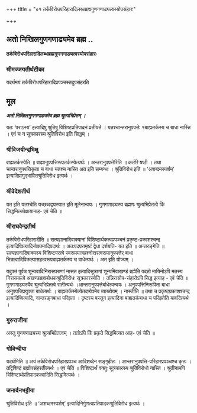 +++
title = "०१ तर्कविरोधपरिहारादिलब्धब्रह्मगुणगणाढ्यत्वस्योपसंहारः"

+++


## अतो निखिलगुणगणाढ्यमेव ब्रह्म ..

**तर्कविरोधपरिहारादिलब्धब्रह्मगुणगणाढ्यत्वस्योपसंहारः**

### **श्रीमज्जयतीर्थटीका**

यदर्थमयं तर्कविरोधपरिहारादिप्रपञ्चस्तदुपसंहरति

## **मूल**

***अतो निखिलगुणगणाढ्यमेव ब्रह्म श्रुत्यभिप्रेतम् ।***

यतः ‘पराऽस्य’ इत्यादिषु श्रुतिषु विशिष्टप्रतिपादनं प्रतीयते । यतश्चान्तरानुपपत्तेः १बाह्यतर्कस्य च बाधा नास्ति । एवं च न सूत्रकारस्य श्रुतिविरोध इति सिद्धम् ।

### **श्रीविजयीन्द्रभिक्षु**

बाह्यतर्कस्येति ॥ बाह्यानुपपत्तिरूपतर्कस्येत्यर्थः । अन्तरानुपपत्तेरिति ॥ कर्तरि षष्ठी । तथा चान्तरानुपपत्तिकृता च बाधा यतश्च नास्ति अत इति सम्बन्धः । श्रुतिविरोध इति ॥ ‘अशब्दमस्पर्शम्’ इत्यादिप्रागुद्भावितश्रुतिविरोध इत्यर्थः ।

### **श्रीवेदेशतीर्थ**

यत इति यतश्चेति यच्छब्दद्वयस्यात इति मूलेनान्वयः । गुणगणाढ्यस्य ब्रह्मणः श्रुत्यभिप्रेतत्वे किं सिद्धमित्यपेक्षायामाह- एवं चेति ॥

### **श्रीराघवेन्द्रतीर्थ**

तर्कविरोधपरिहारादीति ॥ सत्यज्ञानादिवाक्यानां विशिष्टार्थकत्वप्रपञ्चनं प्रकृष्ट-प्रकाशश्चन्द्र इत्यादिष्वित्यादिनोक्तमादिपदार्थः । अतःपदपरामृष्टं द्वेधा दर्शयति- यत इति ॥ अन्तरङ्गेति ॥ सत्यज्ञानादिवाक्यस्य विशिष्टपरत्वे स्वरूपमात्रप्रश्नोत्तरत्वरूपानुपपत्तेर् बाधा भिन्नत्वादिविकल्पासहत्वरूपबाह्यतर्कस्य च बाधेत्यर्थः । अत इति योज्यम् ।

यदुक्तं पूर्वत्र शून्यवादिनिरासपराणां नासत इत्यादिसूत्राणां शून्यमिवाखण्डं ब्रह्मेति वदतो मायिनोऽपि मतस्य निरासकत्वे अखण्डब्रह्मबोधकश्रुतिविरोधः सूत्रकारस्येति । तन्निरासोप-संहारोऽपि सिद्ध इत्याह - एवं चेति ॥ गुणगणाढ्यस्यैव श्रुत्यभिप्रेतत्वे सतीत्यर्थः ।आन्तरानुपपत्तेर्बाधेत्यन्वयः । अनुपपत्तिनिरूपिता बाधा
अनुपपत्तिप्रयुक्ता बाधेत्यर्थः । बाह्यतर्कस्येत्येतदप्येवमेव व्याख्येयम् । नास्तीति ॥ तथा च प्रकृष्टप्रकाशश्चन्द्र इत्यादिष्वित्यादि, नान्तरङ्गबाधा परिहृता । दृष्टस्य वस्तुन इत्यादिना बाह्यतर्कबाधा च परिहृतेति यावदित्यर्थः ।

### **गुरुराजीया**

अस्तु गुणगणाढ्यस्य श्रुत्यभिप्रेतत्वम् । ततोऽपि किं प्रकृते सिद्धमित्यत आह- एवं चेति ॥

### **गोविन्दीया**

यदर्थमिति ॥ अयं तर्कविरोधपरिहारप्रपञ्च आदिशब्देन सङ्गृहीतः । आन्तरानुपपत्ति-परिहारप्रपञ्चश्च कृतः । तद्विशिष्टं ब्रह्मोपसंहरतीत्यर्थः । एवं चेति ॥ विशिष्टार्थं वक्तुः सूत्रकारस्य श्रुतिविरोधो नास्ति । श्रुतीनामपि विशिष्टार्थप्रतिपादकत्वादिति सिद्धमित्यर्थः ।

### **जनार्दनभट्टीया**

श्रुतिविरोध इति ॥ ‘अशब्दमस्पर्शम्’ इत्यादिनिर्गुणत्वप्रतिपादकश्रुतिविरोध इत्यर्थः ।

